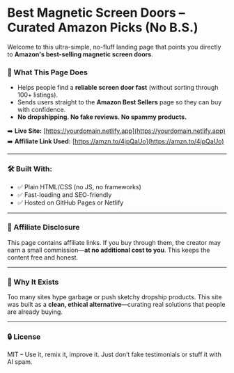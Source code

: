 # Best Magnetic Screen Doors – Curated Amazon Picks (No B.S.)

Welcome to this ultra-simple, no-fluff landing page that points you directly to **Amazon's best-selling magnetic screen doors**.

### 🧲 What This Page Does
- Helps people find a **reliable screen door fast** (without sorting through 100+ listings).
- Sends users straight to the **Amazon Best Sellers** page so they can buy with confidence.
- **No dropshipping. No fake reviews. No spammy products.**

➡️ **Live Site:** [https://yourdomain.netlify.app](https://yourdomain.netlify.app)  
➡️ **Affiliate Link Used:** [https://amzn.to/4jpQaUo](https://amzn.to/4jpQaUo)

---

### 🛠 Built With:
- ✅ Plain HTML/CSS (no JS, no frameworks)
- ✅ Fast-loading and SEO-friendly
- ✅ Hosted on GitHub Pages or Netlify

---

### 💸 Affiliate Disclosure
This page contains affiliate links. If you buy through them, the creator may earn a small commission—**at no additional cost to you**. This keeps the content free and honest.

---

### 🙌 Why It Exists
Too many sites hype garbage or push sketchy dropship products. This site was built as a **clean, ethical alternative**—curating real solutions that people are already buying.

---

### 🔒 License
MIT – Use it, remix it, improve it. Just don’t fake testimonials or stuff it with AI spam.
